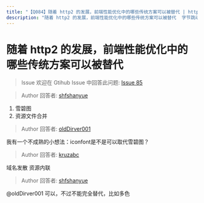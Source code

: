 ```yaml
---
title: "【Q084】随着 http2 的发展，前端性能优化中的哪些传统方案可以被替代 | http高频面试题"
description: "随着 http2 的发展，前端性能优化中的哪些传统方案可以被替代  字节跳动面试题、阿里腾讯面试题、美团小米面试题。"
---
```


# 随着 http2 的发展，前端性能优化中的哪些传统方案可以被替代

> Issue
> 欢迎在 Gtihub Issue 中回答此问题: [Issue 85](https://github.com/shfshanyue/Daily-Question/issues/85)

> Author
> 回答者: [shfshanyue](https://github.com/shfshanyue)

1. 雪碧图
1. 资源文件合并

> Author
> 回答者: [oldDirver001](https://github.com/oldDirver001)

我有一个不成熟的小想法：iconfont是不是可以取代雪碧图？

> Author
> 回答者: [kruzabc](https://github.com/kruzabc)

域名发散
资源内联

> Author
> 回答者: [shfshanyue](https://github.com/shfshanyue)

@oldDirver001 可以，不过不能完全替代，比如多色

